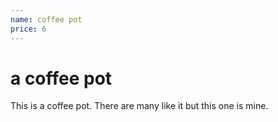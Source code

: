 ```yaml
---
name: coffee pot
price: 6
---
```

# a coffee pot

This is a coffee pot. There are many like it but this one is mine.
